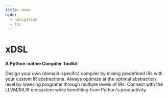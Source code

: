 ```yaml
---
title: Home
hide:
  - navigation
  - toc
---
```


# xDSL

**A Python-native Compiler Toolkit**

Design your own (domain-specific) compiler by mixing predefined IRs with your
custom IR abstractions. Always optimize at the optimal abstraction level by
lowering programs through multiple levels of IRs. Connect with the LLVM/MLIR
ecosystem while benefiting from Python's productivity.
